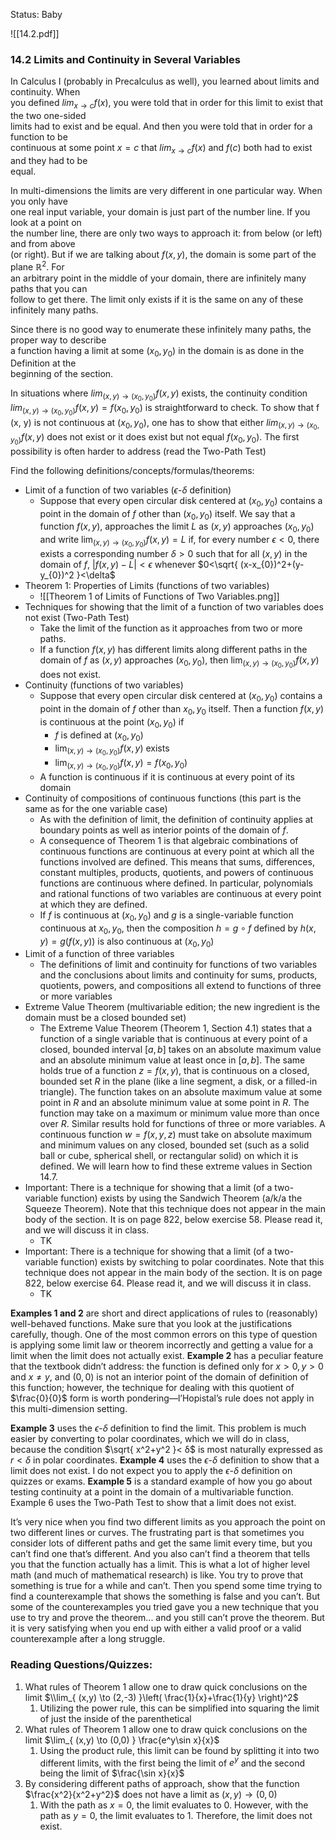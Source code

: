 
Status: Baby

![[14.2.pdf]]

### 14.2 Limits and Continuity in Several Variables  

In Calculus I (probably in Precalculus as well), you learned about limits and continuity. When  
you defined $lim_{x→c} f (x)$, you were told that in order for this limit to exist that the two one-sided  
limits had to exist and be equal. And then you were told that in order for a function to be  
continuous at some point $x = c$ that $lim_{x→c} f (x)$ and $f (c)$ both had to exist and they had to be  
equal.  

In multi-dimensions the limits are very different in one particular way. When you only have  
one real input variable, your domain is just part of the number line. If you look at a point on  
the number line, there are only two ways to approach it: from below (or left) and from above  
(or right). But if we are talking about $f (x, y)$, the domain is some part of the plane $\mathbb{R}^2$. For  
an arbitrary point in the middle of your domain, there are infinitely many paths that you can  
follow to get there. The limit only exists if it is the same on any of these infinitely many paths.  

Since there is no good way to enumerate these infinitely many paths, the proper way to describe  
a function having a limit at some $(x_{0}, y_{0})$ in the domain is as done in the Definition at the  
beginning of the section.  

In situations where $lim_{(x,y)→(x_{0},y_{0})} f (x, y)$ exists, the continuity condition $lim_{(x,y)→(x_{0},y_{0})} f (x, y)=f (x_{0}, y_{0})$ is straightforward to check. To show that f (x, y) is not continuous at $(x_{0}, y_{0})$, one has to show that either $lim_{(x,y)→(x_{0},y_{0})} f (x, y)$ does not exist or it does exist but not equal $f (x_{0}, y_{0})$. The first possibility is often harder to address (read the Two-Path Test)  

Find the following definitions/concepts/formulas/theorems:  

- Limit of a function of two variables ($\epsilon$-$\delta$ definition) 
	- Suppose that every open circular disk centered at $(x_{0},y_{0})$ contains a point in the domain of $f$ other than $(x_{0},y_{0})$ itself. We say that a function $f(x,y)$, approaches the limit $L$ as $(x,y)$ approaches $(x_{0},y_{0})$ and write $\displaystyle\lim_{ (x,y) \to (x_{0},y_{0}) }f(x,y)=L$ if, for every number $\epsilon<0$, there exists a corresponding number $\delta>0$ such that for all $(x,y)$ in the domain of $f$, $|f(x,y)-L|<\epsilon$ whenever $0<\sqrt{ (x-x_{0})^2+(y-y_{0})^2 }<\delta$
- Theorem 1: Properties of Limits (functions of two variables)  
	- ![[Theorem 1 of Limits of Functions of Two Variables.png]]
- Techniques for showing that the limit of a function of two variables does not exist (Two-Path Test)  
	- Take the limit of the function as it approaches from two or more paths. 
	- If a function $f(x,y)$ has different limits along different paths in the domain of $f$ as $(x,y)$ approaches $(x_{0},y_{0})$, then $\displaystyle\lim_{ (x,y) \to (x_{0},y_{0}) }f(x,y)$ does not exist. 
- Continuity (functions of two variables) 
	- Suppose that every open circular disk centered at $(x_{0},y_{0})$ contains a point in the domain of $f$ other than $x_{0},y_{0}$ itself. Then a function $f(x,y)$ is continuous at the point $(x_{0},y_{0})$ if 
		- $f$ is defined at $(x_{0},y_{0})$
		- $\displaystyle\lim_{ (x,y) \to (x_{0},y_{0}) }f(x,y)$ exists 
		- $\displaystyle\lim_{ (x,y) \to (x_{0},y_{0}) }f(x,y)=f(x_{0},y_{0})$
	- A function is continuous if it is continuous at every point of its domain 
- Continuity of compositions of continuous functions (this part is the same as for the one variable case) 
	- As with the definition of limit, the definition of continuity applies at boundary points as well as interior points of the domain of $f$. 
	- A consequence of Theorem 1 is that algebraic combinations of continuous functions are continuous at every point at which all the functions involved are defined. This means that sums, differences, constant multiples, products, quotients, and powers of continuous functions are continuous where defined. In particular, polynomials and rational functions of two variables are continuous at every point at which they are defined. 
	- If $f$ is continuous at $(x_{0},y_{0})$ and $g$ is a single-variable function continuous at $x_{0},y_{0}$, then the composition $h=g \circ f$ defined by $h(x,y)=g(f(x,y))$ is also continuous at $(x_{0},y_{0})$
- Limit of a function of three variables 
	- The definitions of limit and continuity for functions of two variables and the conclusions about limits and continuity for sums, products, quotients, powers, and compositions all extend to functions of three or more variables 
- Extreme Value Theorem (multivariable edition; the new ingredient is the domain must be a closed bounded set) 
	- The Extreme Value Theorem (Theorem 1, Section 4.1) states that a function of a single variable that is continuous at every point of a closed, bounded interval $[a,b]$ takes on an absolute maximum value and an absolute minimum value at least once in $[a,b]$. The same holds true of a function $z=f(x,y)$, that is continuous on a closed, bounded set $R$ in the plane (like a line segment, a disk, or a filled-in triangle). The function takes on an absolute maximum value at some point in $R$ and an absolute minimum value at some point in $R$. The function may take on a maximum or minimum value more than once over $R$. Similar results hold for functions of three or more variables. A continuous function $w=f(x,y,z)$ must take on absolute maximum and minimum values on any closed, bounded set (such as a solid ball or cube, spherical shell, or rectangular solid) on which it is defined. We will learn how to find these extreme values in Section 14.7. 
- Important: There is a technique for showing that a limit (of a two-variable function) exists by using the Sandwich Theorem (a/k/a the Squeeze Theorem). Note that this technique does not appear in the main body of the section. It is on page 822, below exercise 58. Please read it, and we will discuss it in class. 
	- TK
- Important: There is a technique for showing that a limit (of a two-variable function) exists by switching to polar coordinates. Note that this technique does not appear in the main body of the section. It is on page 822, below exercise 64. Please read it, and we will discuss it in class.  
	- TK

**Examples 1 and 2** are short and direct applications of rules to (reasonably) well-behaved functions. Make sure that you look at the justifications carefully, though. One of the most common errors on this type of question is applying some limit law or theorem incorrectly and getting a value for a limit when the limit does not actually exist. **Example 2** has a peculiar feature that the textbook didn’t address: the function is defined only for $x > 0, y > 0$ and $x \neq y$, and $(0, 0)$ is not an interior point of the domain of definition of this function; however, the technique for dealing with this quotient of $\frac{0}{0}$ form is worth pondering—l’Hopistal’s rule does not apply in this multi-dimension setting.  

**Example 3** uses the $\epsilon$-$\delta$ definition to find the limit. This problem is much easier by converting to polar coordinates, which we will do in class, because the condition $\sqrt{ x^2+y^2 }< δ$ is most naturally expressed as $r < δ$ in polar coordinates. **Example 4** uses the $\epsilon$-$δ$ definition to show that a limit does not exist. I do not expect you to apply the $\epsilon$-$δ$ definition on quizzes or exams. **Example 5** is a standard example of how you go about testing continuity at a point in the domain of a multivariable function. Example 6 uses the Two-Path Test to show that a limit does not exist.  

It’s very nice when you find two different limits as you approach the point on two different lines or curves. The frustrating part is that sometimes you consider lots of different paths and get the same limit every time, but you can’t find one that’s different. And you also can’t find a theorem that tells you that the function actually has a limit. This is what a lot of higher level math (and much of mathematical research) is like. You try to prove that something is true for a while and can’t. Then you spend some time trying to find a counterexample that shows the something is false and you can’t. But some of the counterexamples you tried gave you a new technique that you use to try and prove the theorem... and you still can’t prove the theorem. But it is very satisfying when you end up with either a valid proof or a valid counterexample after a long struggle.  

### Reading Questions/Quizzes:  

1.  What rules of Theorem 1 allow one to draw quick conclusions on the limit $\\lim_{ (x,y) \to (2,-3) }\left( \frac{1}{x}+\frac{1}{y} \right)^2$
	1. Utilizing the power rule, this can be simplified into squaring the limit of just the inside of the parenthetical 
2. What rules of Theorem 1 allow one to draw quick conclusions on the limit $\lim_{ (x,y) \to (0,0) } \frac{e^y\sin x}{x}$
	1. Using the product rule, this limit can be found by splitting it into two different limits, with the first being the limit of $e^y$ and the second being the limit of $\frac{\sin x}{x}$ 
3. By considering different paths of approach, show that the function $\frac{x^2}{x^2+y^2}$ does not have a limit as $(x, y) → (0, 0)$ 
	1. With the path as $x=0$, the limit evaluates to $0$. However, with the path as $y=0$, the limit evaluates to $1$. Therefore, the limit does not exist. 